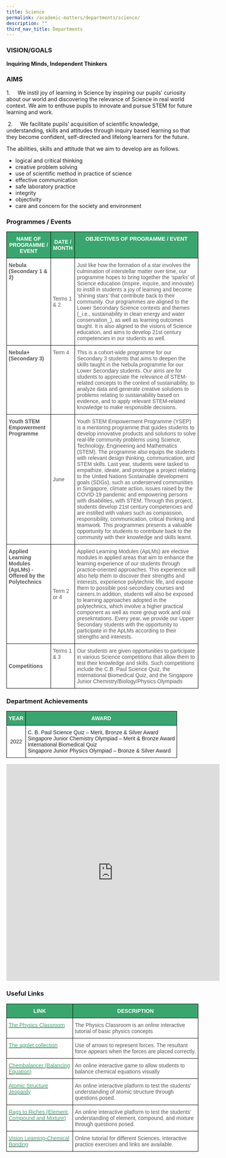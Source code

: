 ```yaml
---
title: Science
permalink: /academic-matters/departments/science/
description: ""
third_nav_title: Departments
---
```

### VISION/GOALS

**Inquiring Minds, Independent Thinkers**

### AIMS&nbsp;

1.&nbsp;&nbsp;&nbsp;&nbsp; We instil joy of learning in Science by inspiring our pupils’ curiosity about our world and discovering the relevance of Science in real world context. We aim to enthuse pupils to innovate and pursue STEM for future learning and work.&nbsp;

  

&nbsp;2.&nbsp;&nbsp;&nbsp;&nbsp; We facilitate pupils’ acquisition of scientific knowledge, understanding, skills and attitudes through inquiry based learning so that they become confident, self-directed and lifelong learners for the future.&nbsp;

The abilities, skills and attitude that we aim to develop are as follows.&nbsp;

*   logical and critical thinking&nbsp;
*   creative problem solving
*   use of scientific method in practice of science&nbsp;
*   effective communication&nbsp;
*   safe laboratory practice
*   integrity
*   objectivity
*   care and concern for the society and environment

### Programmes / Events

<style type="text/css">
.tg  {border-collapse:collapse;border-spacing:0;}
.tg td{border-color:black;border-style:solid;border-width:1px;font-family:Arial, sans-serif;font-size:14px;
  overflow:hidden;padding:10px 5px;word-break:normal;}
.tg th{border-color:black;border-style:solid;border-width:1px;font-family:Arial, sans-serif;font-size:14px;
  font-weight:normal;overflow:hidden;padding:10px 5px;word-break:normal;}
.tg .tg-k0s0{background-color:#3AA66F;color:#FFF;font-weight:bold;text-align:center;vertical-align:middle}
.tg .tg-qrq8{background-color:#FFF;color:#565656;font-weight:bold;text-align:left;vertical-align:top}
.tg .tg-0y1c{background-color:#3AA66F;color:#FFF;font-weight:bold;text-align:center;vertical-align:top}
.tg .tg-mwz3{background-color:#FFF;color:#565656;text-align:left;vertical-align:middle}
.tg .tg-njgx{background-color:#FFF;color:#565656;text-align:left;vertical-align:top}
.tg .tg-7bcw{background-color:#FFF;color:#565656;font-weight:bold;text-align:left;vertical-align:middle}
</style>
<table class="tg">
<thead>
  <tr>
    <th class="tg-k0s0"><span style="color:#FFF;background-color:#3AA66F">NAME OF PROGRAMME / EVENT</span></th>
    <th class="tg-k0s0"><span style="color:#FFF;background-color:#3AA66F">DATE / MONTH</span></th>
    <th class="tg-0y1c">OBJECTIVES OF PROGRAMME / EVENT</th>
  </tr>
</thead>
<tbody>
  <tr>
    <td class="tg-qrq8"><span style="color:#565656">Nebula (Secondary 1 & 2)</span><br></td>
    <td class="tg-mwz3"><span style="color:#565656"> Terms 1 & 2</span></td>
    <td class="tg-mwz3"><span style="color:#565656">Just like how the formation of a star involves the culmination of interstellar matter over time, our programme hopes to bring together the ‘sparks’ of Science education (inspire, inquire, and innovate) to instill in students a joy of learning and become ‘shining stars’ that contribute back to their community. 
			Our programmes are aligned to the Lower Secondary Science contexts and themes (_i.e., sustainability in clean energy and water conservation_), as well as learning outcomes taught. It is also aligned to the visions of Science education, and aims to develop 21st century competencies in our students as well.
</span></td>
  </tr>
  <tr>
    <td class="tg-qrq8"><span style="color:#565656">Nebula+ (Secondary 3)</span><br></td>
    <td class="tg-njgx"><span style="color:#565656">Term 4 </span></td>
    <td class="tg-mwz3"><span style="color:#565656">This is a cohort-wide programme for our Secondary 3 students that aims to deepen the skills taught in the Nebula programme for our Lower Secondary students. Our aims are for students to appreciate the relevance of STEM-related concepts to the context of sustainability, to analyze data and generate creative solutions to problems relating to sustainability based on evidence, and to apply relevant STEM-related knowledge to make responsible decisions.</span><br></td>
  </tr>
  <tr>
    <td class="tg-qrq8"><span style="color:#565656">Youth STEM Empowerment Programme </span></td>
    <td class="tg-mwz3"><span style="color:#565656">June </span></td>
    <td class="tg-mwz3"><span style="color:#565656">Youth STEM Empowerment Programme (YSEP) is a mentoring programme that guides students to develop innovative products and solutions to solve real-life community problems using Science, Technology, Engineering and Mathematics (STEM). The programme also equips the students with relevant design thinking, communication, and STEM skills. Last year, students were tasked to empathize, ideate, and prototype a project relating to the United Nations Sustainable development goals (SDGs), such as underserved communities in Singapore, climate action, issues raised by the COVID-19 pandemic and empowering persons with disabilities, with STEM. Through this project, students develop 21st century competencies and are instilled with values such as compassion, responsibility, communication, critical thinking and teamwork. This programmes presents a valuable opportunity for students to contribute back to the community with their knowledge and skills learnt.</span><span style="background-color:initial"></span><span style="color:#565656"> </span></td>
  </tr>
  <tr>
    <td class="tg-qrq8"><span style="color:#565656">Applied Learning Modules (ApLMs) - Offered by the Polytechnics</span><br></td>
    <td class="tg-mwz3"><span style="color:#565656">Term 2 or 4</span><br></td>
    <td class="tg-njgx"><span style="background-color:initial">Applied Learning Modules (ApLMs) are elective modules in applied areas that aim to enhance the learning experience of our students through practice-oriented approaches. This experience will also help them to discover their strengths and interests, experience polytechnic life, and expose them to possible post-secondary courses and careers.In addition, students will also be exposed to learning approaches adopted in the polytechnics, which involve a higher practical component as well as more group work and oral presekntations. Every year, we provide our Upper Secondary students with the opportunity to participate in the ApLMs according to their strengths and interests.</span> </td>
  </tr>
  <tr>
    <td class="tg-7bcw"><span style="color:#565656">Competitions</span><br></td>
    <td class="tg-njgx"><span style="color:#565656">Terms 1 & 3</span><br></td>
    <td class="tg-mwz3"><span style="color:#565656">Our students are given opportunities to participate in various Science competitions that allow them to test their knowledge and skills. Such competitions include the C.B. Paul Science Quiz, the International Biomedical Quiz, and the Singapore Junior Chemistry/Biology/Physics Olympiads</span><br> </td>
  </tr>
</tbody>
</table>

### Department Achievements

<style type="text/css">
.tg  {border-collapse:collapse;border-spacing:0;}
.tg td{border-color:black;border-style:solid;border-width:1px;font-family:Arial, sans-serif;font-size:14px;
  overflow:hidden;padding:10px 5px;word-break:normal;}
.tg th{border-color:black;border-style:solid;border-width:1px;font-family:Arial, sans-serif;font-size:14px;
  font-weight:normal;overflow:hidden;padding:10px 5px;word-break:normal;}
.tg .tg-k0s0{background-color:#3AA66F;color:#FFF;font-weight:bold;text-align:center;vertical-align:middle}
.tg .tg-a3j2{background-color:#FFF;color:#222;text-align:center;vertical-align:middle}
.tg .tg-1ppo{background-color:#FFF;color:#222;text-align:left;vertical-align:middle}
.tg .tg-tsok{background-color:#FFF;color:#222;text-align:left;vertical-align:top}
</style>
<table class="tg">
<thead>
  <tr>
    <th class="tg-k0s0"><span style="color:#FFF;background-color:#3AA66F">YEAR</span></th>
    <th class="tg-k0s0"><span style="color:#FFF;background-color:#3AA66F">AWARD</span></th>
  </tr>
</thead>
<tbody>
  <tr>
    <td class="tg-a3j2"><span style="color:#222;background-color:#FFF">2022</span></td>
    <td class="tg-1ppo"><span style="color:#222;background-color:#FFF">C. B. Paul Science Quiz – Merit, Bronze & Silver Award<br>Singapore Junior Chemistry Olympiad – Merit & Bronze Award<br>International Biomedical Quiz<br>Singapore Junior Physics Olympiad – Bronze & Silver Award</span></td>
  </tr>

  <tr>
  </tr>
</tbody>
</table>

<iframe allowfullscreen="true" height="569" width="560" frameborder="0" src="https://docs.google.com/presentation/d/e/2PACX-1vRIsQcJqXhj6kcWie-obwcfIHbJolnUJE6NKZDzOpvZ5REYTDXN3L7YhZjAEkztpQI3Bpk6-3vLZVp1/embed?start=true&amp;loop=true&amp;delayms=3000"></iframe>

### Useful Links
<style type="text/css">
.tg  {border-collapse:collapse;border-spacing:0;}
.tg td{border-color:black;border-style:solid;border-width:1px;font-family:Arial, sans-serif;font-size:14px;
  overflow:hidden;padding:10px 5px;word-break:normal;}
.tg th{border-color:black;border-style:solid;border-width:1px;font-family:Arial, sans-serif;font-size:14px;
  font-weight:normal;overflow:hidden;padding:10px 5px;word-break:normal;}
.tg .tg-k0s0{background-color:#3AA66F;color:#FFF;font-weight:bold;text-align:center;vertical-align:middle}
.tg .tg-av5t{background-color:#FFF;color:#3AA66F;text-align:left;vertical-align:top}
.tg .tg-mwz3{background-color:#FFF;color:#565656;text-align:left;vertical-align:middle}
</style>
<table class="tg">
<thead>
  <tr>
    <th class="tg-k0s0"><span style="color:#FFF;background-color:#3AA66F">LINK</span></th>
    <th class="tg-k0s0"><span style="color:#FFF;background-color:#3AA66F">DESCRIPTION</span></th>
  </tr>
</thead>
<tbody>
  <tr>
    <td class="tg-av5t"><a href="http://www.physicsclassroom.com/"><span style="text-decoration:none;color:#3AA66F">The Physics Classroom</span></a></td>
    <td class="tg-mwz3"><span style="color:#565656">The Physics Classroom is an online interactive tutorial of basic physics concepts</span></td>
  </tr>
  <tr>
    <td class="tg-av5t"><a href="http://www.lon-capa.org/~mmp/kap3/cd052a.htm"><span style="text-decoration:none;color:#3AA66F">The applet collection</span></a></td>
    <td class="tg-mwz3"><span style="color:#565656">Use of arrows to represent forces. The resultant force appears when the forces are placed correctly.</span></td>
  </tr>
  <tr>
    <td class="tg-av5t"><a href="http://funbasedlearning.com/chemistry/default.htm"><span style="text-decoration:none;color:#3AA66F">Chembalancer (Balancing Equation)</span></a></td>
    <td class="tg-mwz3"><span style="color:#565656">An online interactive game to allow students to balance chemical equations visually</span></td>
  </tr>
  <tr>
    <td class="tg-av5t"><a href="http://www.quia.com/cb/36842.html"><span style="text-decoration:none;color:#3AA66F">Atomic Structure Jeopardy</span></a></td>
    <td class="tg-mwz3"><span style="color:#565656">An online interactive platform to test the students' understanding of atomic structure through questions posed.</span></td>
  </tr>
  <tr>
    <td class="tg-av5t"><a href="http://www.quia.com/rr/31119.html"><span style="text-decoration:none;color:#3AA66F">Rags to Riches (Element, Compound and Mixture)</span></a></td>
    <td class="tg-mwz3"><span style="color:#565656">An online interactive platform to test the students' understanding of element, compound, and mixture through questions posed.</span></td>
  </tr>
  <tr>
    <td class="tg-av5t"><a href="http://www.visionlearning.com/library/module_viewer.php?mid=55&mcid=&l="><span style="text-decoration:none;color:#3AA66F">Vision Learning-Chemical Bonding</span></a></td>
    <td class="tg-mwz3"><span style="color:#565656">Online tutorial for different Sciences, Interactive practice exercises and links are available.</span></td>
  </tr>
</tbody>
</table>